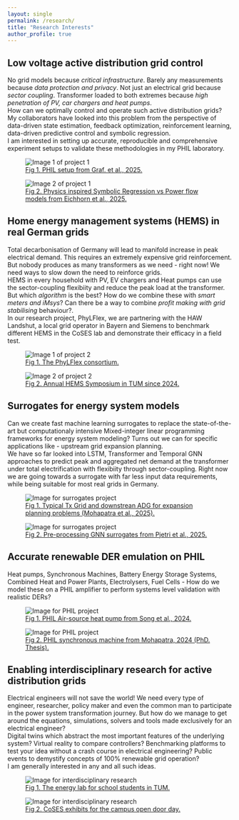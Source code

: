 ```yaml
---
layout: single
permalink: /research/
title: "Research Interests"
author_profile: true
---
```


<div class="research-container">

  <div class="research-section">
    <h2>Low voltage active distribution grid control</h2>
    <p>
      No grid models because <em>critical infrastructure</em>. Barely any measurements because <em>data protection and privacy</em>. Not just an electrical grid because <em>sector coupling</em>. Transformer loaded to both extremes because <em>high penetration of PV, car chargers and heat pumps</em>.<br>
      How can we optimally control and operate such active distribution grids? My collaborators have looked into this problem from the perspective of data-driven state estimation, feedback optimization, reinforcement learning, data-driven predictive control and symbolic regression. <br>
      I am interested in setting up accurate, reproducible and comprehensive experiment setups to validate these methodologies in my PHIL laboratory.
    </p>
    <div class="media-container">
      <figure>
        <img src="/images/research/project1/image1.jpg" alt="Image 1 of project 1">
        <figcaption><a href="https://arxiv.org/abs/2507.02325" target="_blank">Fig 1. PHIL setup from Graf. et al., 2025.</a></figcaption>
      </figure>
      <figure>
        <img src="/images/research/project1/image2.jpg" alt="Image 2 of project 1">
        <figcaption><a href="https://dl.acm.org/doi/pdf/10.1145/3679240.3734622" target="_blank">Fig 2. Physics inspired Symbolic Regression vs Power flow models from Eichhorn et al., 2025.</a></figcaption>
      </figure>
    </div>
  </div>

  <div class="research-section">
    <h2>Home energy management systems (HEMS) in real German grids</h2>
    <p>
      Total decarbonisation of Germany will lead to manifold increase in peak electrical demand. This requires an extremely expensive grid reinforcement. But nobody produces as many transformers as we need - right now! We need ways to slow down the need to reinforce grids. <br>
      HEMS in every household with PV, EV chargers and Heat pumps can use the sector-coupling flexibiity and reduce the peak load at the transformer. <br>
      But which <em>algorithm</em> is the best? How do we combine these with <em>smart meters and iMsys</em>? Can there be a way to combine <em>profit making with grid stabilising</em> behaviour?. <br>
      In our research project, PhyLFlex, we are partnering with the HAW Landshut, a local grid operator in Bayern and Siemens to benchmark different HEMS in the CoSES lab and demonstrate their efficacy in a field test. <br>
    </p>
    <div class="media-container">
       <figure>
        <img src="/images/research/project2/image1.jpg" alt="Image 1 of project 2">
        <figcaption><a href="https://www.haw-landshut.de/aktuelles/beitrag/ki-trifft-physik" target="_blank">Fig 1. The PhyLFlex consortium.</a></figcaption>
      </figure>
	         <figure>
        <img src="/images/research/project2/image2.jpg" alt="Image 2 of project 2">
        <figcaption><a href="https://www.linkedin.com/posts/coses-research_mit-unserem-1-hems-symposium-haben-wir-viele-activity-7245445984506306560-jghg/" target="_blank">Fig 2. Annual HEMS Symposium in TUM since 2024.</a></figcaption>
      </figure>
    </div>
  </div>
  
  <div class="research-section">
    <h2>Surrogates for energy system models</h2>
    <p>
      Can we create fast machine learning surrogates to replace the state-of-the-art but computationaly intensive Mixed-integer linear programming frameworks for energy system modeling? Turns out we can for specific applications like - upstream grid expansion planning. <br>
      We have so far looked into LSTM, Transformer and Temporal GNN approaches to predict peak and aggregated net demand at the transformer under total electrification with flexibiity through sector-coupling. Right now we are going towards a surrogate with far less input data requirements, while being suitable for most real grids in Germany.
    </p>
    <div class="media-container">
       <figure>
        <img src="/images/research/project3/image1.jpg" alt="Image for surrogates project">
        <figcaption><a href=" " target="_blank">Fig 1. Typical Tx Grid and downstrean ADG for expansion planning problems (Mohapatra et al., 2025).</a></figcaption>
      </figure>
	  <figure>
        <img src="/images/research/project3/image2.jpg" alt="Image for surrogates project">
        <figcaption><a href=" " target="_blank">Fig 2. Pre-processing GNN surrogates from Pjetri et al., 2025. </a></figcaption>
      </figure>
    </div>
  </div>
  
  <div class="research-section">
    <h2>Accurate renewable DER emulation on PHIL</h2>
    <p>
      Heat pumps, Synchronous Machines, Battery Energy Storage Systems, Combined Heat and Power Plants, Electrolysers, Fuel Cells - How do we model these on a PHIL amplifier to perform systems level validation with realistic DERs?
    </p>
    <div class="media-container">
	  <figure>
        <img src="/images/research/project4/image1.jpg" alt="Image for PHIL project">
        <figcaption><a href="https://www.sciencedirect.com/science/article/pii/S0378779624006400" target="_blank">Fig 1. PHIL Air-source heat pump from Song et al., 2024. </a></figcaption>
      </figure>
	  <figure>
        <img src="/images/research/project4/image2.jpg" alt="Image for PHIL project">
        <figcaption><a href="https://mediatum.ub.tum.de/doc/1726262/1726262.pdf" target="_blank">Fig 2. PHIL synchronous machine from Mohapatra, 2024 (PhD. Thesis). </a></figcaption>
      </figure>
    </div>
  </div>
  
  <div class="research-section">
    <h2>Enabling interdisciplinary research for active distribution grids</h2>
    <p>
      Electrical engineers will not save the world! We need every type of engineer, researcher, policy maker and even the common man to participate in the power system transformation journey. But how do we manage to get around the equations, simulations, solvers and tools made exclusively for an electrical engineer? <br>
      Digital twins which abstract the most important features of the underlying system? Virtual reality to compare controllers? Benchmarking platforms to test your idea without a crash course in electrical engineering? Public events to demystify concepts of 100% renewable grid operation? <br>
      I am generally interested in any and all such ideas.
    </p>
    <div class="media-container">
      <figure>
        <img src="/images/research/project5/image1.jpg" alt="Image for interdisciplinary research">
        <figcaption><a href="https://www.mep.tum.de/mep/aktuelles/news-single-view/article/einweihung-des-neuen-schuelerlabors/" target="_blank">Fig 1. The energy lab for school students in TUM. </a></figcaption>
      </figure>
	  <figure>
        <img src="/images/research/project5/image2.jpg" alt="Image for interdisciplinary research">
        <figcaption><a href="https://forschungscampus-garching.de/" target="_blank">Fig 2. CoSES exhibits for the campus open door day. </a></figcaption>
      </figure>
    </div>
  </div>  

</div>